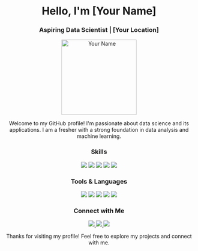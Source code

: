 <!-- Title -->
<h1 align="center">Hello, I'm [Your Name]</h1>

<!-- Subtitle -->
<h3 align="center">Aspiring Data Scientist | [Your Location]</h3>

<!-- Profile Image -->
<p align="center">
  <img src="https://your-image-url-here.com" alt="Your Name" width="200">
</p>

<!-- About Me -->
<p align="center">
  Welcome to my GitHub profile! I'm passionate about data science and its applications. I am a fresher with a strong foundation in data analysis and machine learning.
</p>

<!-- Skills -->
<h3 align="center">Skills</h3>
<p align="center">
  <img src="https://img.shields.io/badge/Python-Intermediate-yellow?logo=python">
  <img src="https://img.shields.io/badge/Data%20Analysis-Intermediate-yellowgreen">
  <img src="https://img.shields.io/badge/Machine%20Learning-Intermediate-yellowgreen">
  <img src="https://img.shields.io/badge/Data%20Visualization-Intermediate-yellow">
  <img src="https://img.shields.io/badge/SQL-Beginner-orange">
</p>

<!-- Tools & Languages -->
<h3 align="center">Tools & Languages</h3>
<p align="center">
  <img src="https://img.shields.io/badge/Jupyter-Notebook-orange?logo=jupyter">
  <img src="https://img.shields.io/badge/VS%20Code-Editor-blue?logo=visual-studio-code">
  <img src="https://img.shields.io/badge/NumPy-Library-blue?logo=numpy">
  <img src="https://img.shields.io/badge/Pandas-Library-blue?logo=pandas">
  <img src="https://img.shields.io/badge/Scikit%20Learn-Library-blue?logo=scikit-learn">
</p>

<!-- Connect with Me -->
<h3 align="center">Connect with Me</h3>
<p align="center">
  <a href="https://linkedin.com/in/your-profile" target="_blank">
    <img src="https://img.shields.io/badge/LinkedIn-Connect-blue?logo=linkedin">
  </a>
  <a href="https://twitter.com/your-handle" target="_blank">
    <img src="https://img.shields.io/badge/Twitter-Follow-blue?logo=twitter">
  </a>
  <a href="mailto:your.email@example.com">
    <img src="https://img.shields.io/badge/Email-Contact-red?logo=email">
  </a>
</p>

<!-- Footer -->
<p align="center">
  Thanks for visiting my profile! Feel free to explore my projects and connect with me.
</p>
